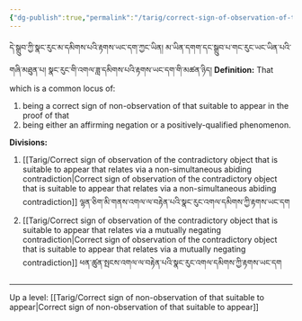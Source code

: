 ```yaml
---
{"dg-publish":true,"permalink":"/tarig/correct-sign-of-observation-of-the-contradictory-object-that-is-suitable-to-appear/"}
---
```


དེ་སྒྲུབ་ཀྱི་སྣང་རུང་མ་དམིགས་པའི་རྟགས་ཡང་དག་ཀྱང་ཡིན། མ་ཡིན་དགག་དང་སྒྲུབ་པ་གང་རུང་ཡང་ཡིན་པའི་གཞི་མཐུན་པ། 
སྣང་རུང་གི་འགལ་ཟླ་དམིགས་པའི་རྟགས་ཡང་དག་གི་མཚན་ཉིད།
**Definition:**
That which is a common locus of:
1. being a correct sign of non-observation of that suitable to appear in the proof of that
2. being either an affirming negation or a positively-qualified phenomenon.

**Divisions:**
1. [[Tarig/Correct sign of observation of the contradictory object that is suitable to appear that relates via a non-simultaneous abiding contradiction\|Correct sign of observation of the contradictory object that is suitable to appear that relates via a non-simultaneous abiding contradiction]] ལྷན་ཅིག་མི་གནས་འགལ་ལ་བརྟེན་པའི་སྣང་རུང་འགལ་དམིགས་ཀྱི་རྟགས་ཡང་དག
2. [[Tarig/Correct sign of observation of the contradictory object that is suitable to appear that relates via a mutually negating contradiction\|Correct sign of observation of the contradictory object that is suitable to appear that relates via a mutually negating contradiction]] ཕན་ཚུན་སྤངས་འགལ་ལ་བརྟེན་པའི་སྣང་རུང་འགལ་དམིགས་ཀྱི་རྟགས་ཡང་དག

---
Up a level: [[Tarig/Correct sign of non-observation of that suitable to appear\|Correct sign of non-observation of that suitable to appear]]